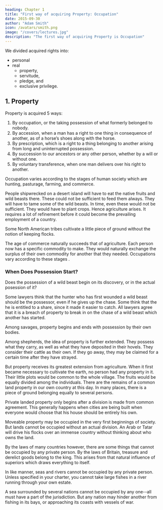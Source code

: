 ```yaml
---
heading: Chapter 1
title: "First way of acquiring Property: Occupation"
date: 2015-09-30
author: "Adam Smith"
icon: /avatars/smith.png
image: "/covers/lectures.jpg"
description: "The first way of acquiring Property is Occupation"
---
```




We divided acquired rights into:
- personal
- real
  - property, 
  - servitude, 
  - pledge, and 
  - exclusive privilege.


## 1. Property

Property is acquired 5 ways:

1. By occupation, or the taking possession of what formerly belonged to nobody.
2. By accession, when a man has a right to one thing in consequence of another, as of a horse’s shoes along with the horse.
3. By prescription, which is a right to a thing belonging to another arising from long and uninterrupted possession.
4. By succession to our ancestors or any other person, whether by a will or without one.
5. By voluntary transference, when one man delivers over his right to another.

Occupation varies according to the stages of human society which are hunting, pasturage, farming, and commerce.

People shipwrecked on a desert island will have to eat the native fruits and wild beasts there. These could not be sufficient to feed them always. They will have to tame some of the wild beasts. In time, even these would not be sufficient. They would have to plant crops. Hence agriculture arises. It requires a lot of refinement before it could become the prevailing employment of a country.
    
<!-- There is only one exception to this order, to wit,  -->
Some North American tribes cultivate a little piece of ground without the notion of keeping flocks.

The age of commerce naturally succeeds that of agriculture. Each person now has a specific commodity to make. They would naturally exchange the surplus of their own commodity for another that they needed. Occupations vary according to these stages .
<!-- Occupation seems to be well founded when the spectator can go along with my possession of the object, and approve me when I defend my possession by force. -->


### When Does Possession Start?

<!-- If I have gathered some wild fruit, it will appear reasonable to the spectator that I should dispose of it as I please. -->

Does the possession of a wild beast begin on its discovery, or in the actual posession of it?

<!-- The first thing that requires notice in occupation among hunters is what constitutes it, and when it begins, whether it be on the discovery of the wild beast or after it is actually in possession. -->

Some lawyers think that the hunter who has first wounded a wild beast should be the possessor, even if he gives up the chase. Some think that the he is entitled to a share, since it made it easier to catch. All lawyers agree that it is a breach of property to break in on the chase of a wild beast which another has started.

Among savages, property begins and ends with possession by their own bodies. <!--  They seem scarce to have any idea of anything as their own which is not about their own bodies. -->

Among shepherds, the idea of property is further extended. They possess what they carry, as well as what they have deposited in their hovels. They consider their cattle as their own. If they go away, they may be claimed for a certain time after they have strayed.

<!--   while they have a habit of returning to them.
When the generality of beasts are occupied, they consider them as their own even after they have lost the habit of returning home, and  -->
But property receives its greatest extension from agriculture. When it first became necessary to cultivate the earth, no person had any property in it. Their little plots would be common to the whole village. The fruits would be equally divided among the individuals. There are the remains of a common land property in our own country at this day. In many places, there is a piece of ground belonging equally to several persons. <!-- After harvest, cattle are, in many places, allowed to feed where they please. -->

Private landed property only begins after a division is made from common agreement. This generally happens when cities are being built when everyone would choose that his house should be entirely his own.

Moveable property may be occupied in the very first beginnings of society. But lands cannot be occupied without an actual division. An Arab or Tatar will drive his flocks over an immense country without thinking about who owns the land. 

By the laws of many countries however, there are some things that cannot be occupied by any private person.
By the laws of Britain, treasure and derelict goods belong to the king.
This arises from that natural influence of superiors which draws everything to itself. <!-- that it can without a violation of the most manifest rules of justice. -->

In like manner, seas and rivers cannot be occupied by any private person. Unless specified in your charter, you cannot take large fishes in a river running through your own estate. 

A sea surrounded by several nations cannot be occupied by any one--all must have a part of the jurisdiction. But any nation may hinder another from fishing in its bays, or approaching its coasts with vessels of war.

